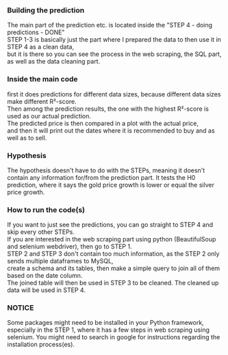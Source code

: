 ### Building the prediction
The main part of the prediction etc. is located inside the "STEP 4 - doing predictions - DONE" <br>
STEP 1-3 is basically just the part where I prepared the data to then use it in STEP 4 as a clean data, <br>
but it is there so you can see the process in the web scraping, the SQL part, as well as the data cleaning part.

### Inside the main code
first it does predictions for different data sizes, because different data sizes make different R²-score. <br>
Then among the prediction results, the one with the highest R²-score is used as our actual prediction. <br>
The predicted price is then compared in a plot with the actual price, <br>
and then it will print out the dates where it is recommended to buy and as well as to sell. 

### Hypothesis
The hypothesis doesn't have to do with the STEPs, meaning it doesn't contain any information for/from the prediction part. 
It tests the H0 prediction, where it says the gold price growth is lower or equal the silver price growth. <br>

### How to run the code(s)
If you want to just see the predictions, you can go straight to STEP 4 and skip every other STEPs. <br>
If you are interested in the web scraping part using python (BeautifulSoup and selenium webdriver), then go to STEP 1. <br>
STEP 2 and STEP 3 don't contain too much information, as the STEP 2 only sends multiple dataframes to MySQL, <br>
create a schema and its tables, then make a simple query to join all of them based on the date column. <br>
The joined table will then be used in STEP 3 to be cleaned. The cleaned up data will be used in STEP 4.

### NOTICE
Some packages might need to be installed in your Python framework, especially in the STEP 1, where it has 
a few steps in web scraping using selenium. You might need to search in google for instructions regarding 
the installation process(es).